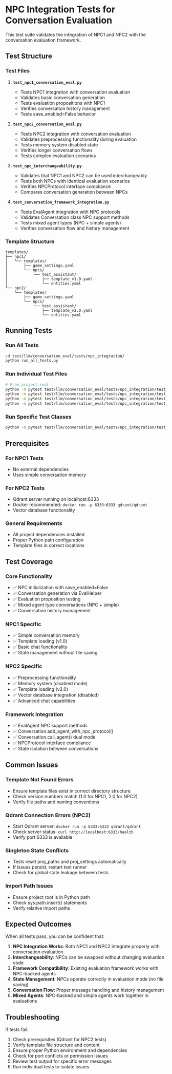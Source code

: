 # NPC Integration Tests for Conversation Evaluation

This test suite validates the integration of NPC1 and NPC2 with the conversation evaluation framework.

## Test Structure

### Test Files

1. **`test_npc1_conversation_eval.py`**
   - Tests NPC1 integration with conversation evaluation
   - Validates basic conversation generation
   - Tests evaluation propositions with NPC1
   - Verifies conversation history management
   - Tests save_enabled=False behavior

2. **`test_npc2_conversation_eval.py`**
   - Tests NPC2 integration with conversation evaluation
   - Validates preprocessing functionality during evaluation
   - Tests memory system disabled state
   - Verifies longer conversation flows
   - Tests complex evaluation scenarios

3. **`test_npc_interchangeability.py`**
   - Validates that NPC1 and NPC2 can be used interchangeably
   - Tests both NPCs with identical evaluation scenarios
   - Verifies NPCProtocol interface compliance
   - Compares conversation generation between NPCs

4. **`test_conversation_framework_integration.py`**
   - Tests EvalAgent integration with NPC protocols
   - Validates Conversation class NPC support methods
   - Tests mixed agent types (NPC + simple agents)
   - Verifies conversation flow and history management

### Template Structure

```
templates/
├── npc1/
│   └── templates/
│       ├── game_settings.yaml
│       └── npcs/
│           └── test_assistant/
│               ├── template_v1.0.yaml
│               └── entities.yaml
└── npc2/
    └── templates/
        ├── game_settings.yaml
        └── npcs/
            └── test_assistant/
                ├── template_v2.0.yaml
                └── entities.yaml
```

## Running Tests

### Run All Tests
```bash
cd test/llm/conversation_eval/tests/npc_integration/
python run_all_tests.py
```

### Run Individual Test Files
```bash
# From project root
python -m pytest test/llm/conversation_eval/tests/npc_integration/test_npc1_conversation_eval.py -v
python -m pytest test/llm/conversation_eval/tests/npc_integration/test_npc2_conversation_eval.py -v
python -m pytest test/llm/conversation_eval/tests/npc_integration/test_npc_interchangeability.py -v
python -m pytest test/llm/conversation_eval/tests/npc_integration/test_conversation_framework_integration.py -v
```

### Run Specific Test Classes
```bash
python -m pytest test/llm/conversation_eval/tests/npc_integration/test_npc1_conversation_eval.py::TestNPC1ConversationEval::test_npc1_basic_conversation_generation -v
```

## Prerequisites

### For NPC1 Tests
- No external dependencies
- Uses simple conversation memory

### For NPC2 Tests
- Qdrant server running on localhost:6333
- Docker recommended: `docker run -p 6333:6333 qdrant/qdrant`
- Vector database functionality

### General Requirements
- All project dependencies installed
- Proper Python path configuration
- Template files in correct locations

## Test Coverage

### Core Functionality
- ✅ NPC initialization with save_enabled=False
- ✅ Conversation generation via EvalHelper
- ✅ Evaluation proposition testing
- ✅ Mixed agent type conversations (NPC + simple)
- ✅ Conversation history management

### NPC1 Specific
- ✅ Simple conversation memory
- ✅ Template loading (v1.0)
- ✅ Basic chat functionality
- ✅ State management without file saving

### NPC2 Specific  
- ✅ Preprocessing functionality
- ✅ Memory system (disabled mode)
- ✅ Template loading (v2.0)
- ✅ Vector database integration (disabled)
- ✅ Advanced chat capabilities

### Framework Integration
- ✅ EvalAgent NPC support methods
- ✅ Conversation.add_agent_with_npc_protocol()
- ✅ Conversation.call_agent() dual mode
- ✅ NPCProtocol interface compliance
- ✅ State isolation between conversations

## Common Issues

### Template Not Found Errors
- Ensure template files exist in correct directory structure
- Check version numbers match (1.0 for NPC1, 2.0 for NPC2)
- Verify file paths and naming conventions

### Qdrant Connection Errors (NPC2)
- Start Qdrant server: `docker run -p 6333:6333 qdrant/qdrant`
- Check server status: `curl http://localhost:6333/health`
- Verify port 6333 is available

### Singleton State Conflicts
- Tests reset proj_paths and proj_settings automatically
- If issues persist, restart test runner
- Check for global state leakage between tests

### Import Path Issues
- Ensure project root is in Python path
- Check sys.path.insert() statements
- Verify relative import paths

## Expected Outcomes

When all tests pass, you can be confident that:

1. **NPC Integration Works**: Both NPC1 and NPC2 integrate properly with conversation evaluation
2. **Interchangeability**: NPCs can be swapped without changing evaluation code
3. **Framework Compatibility**: Existing evaluation framework works with NPC-backed agents
4. **State Management**: NPCs operate correctly in evaluation mode (no file saving)
5. **Conversation Flow**: Proper message handling and history management
6. **Mixed Agents**: NPC-backed and simple agents work together in evaluations

## Troubleshooting

If tests fail:

1. Check prerequisites (Qdrant for NPC2 tests)
2. Verify template file structure and content
3. Ensure proper Python environment and dependencies
4. Check for port conflicts or permission issues
5. Review test output for specific error messages
6. Run individual tests to isolate issues
